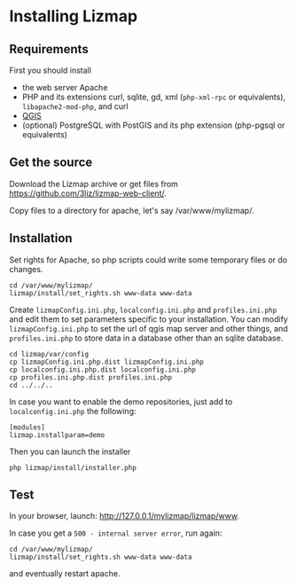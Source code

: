 Installing Lizmap
=================


Requirements
------------

First you should install

- the web server Apache
- PHP and its extensions curl, sqlite, gd, xml (`php-xml-rpc` or equivalents), `libapache2-mod-php`, and curl
- [QGIS](http://qgis.org/it/site/forusers/download.html)
- (optional) PostgreSQL with PostGIS and its php extension (php-pgsql or equivalents)

Get the source
--------------

Download the Lizmap archive or get files from https://github.com/3liz/lizmap-web-client/.

Copy files to a directory for apache, let's say  /var/www/mylizmap/.


Installation
------------

Set rights for Apache, so php scripts could write some temporary files or do changes.

```
cd /var/www/mylizmap/
lizmap/install/set_rights.sh www-data www-data
```

Create `lizmapConfig.ini.php`, `localconfig.ini.php` and `profiles.ini.php` and edit them
to set parameters specific to your installation. You can modify `lizmapConfig.ini.php`
to set the url of qgis map server and other things, and `profiles.ini.php` to store
data in a database other than an sqlite database.

```
cd lizmap/var/config
cp lizmapConfig.ini.php.dist lizmapConfig.ini.php
cp localconfig.ini.php.dist localconfig.ini.php
cp profiles.ini.php.dist profiles.ini.php
cd ../../..
```
In case you want to enable the demo repositories, just add to ``localconfig.ini.php`` the following:

```
[modules]
lizmap.installparam=demo
```

Then you can launch the installer

```
php lizmap/install/installer.php
```

Test
----

In your browser, launch: http://127.0.0.1/mylizmap/lizmap/www.

In case you get a ``500 - internal server error``, run again:

```
cd /var/www/mylizmap/
lizmap/install/set_rights.sh www-data www-data
```
and eventually restart apache.
